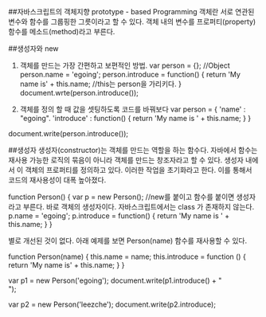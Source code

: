 ##자바스크립트의 객체지향
prototype - based Programming
객체란 서로 연관된 변수와 함수를 그룹핑한 그릇이라고 할 수 있다. 객체 내의 변수를 프로퍼티(property) 함수를 메소드(method)라고 부른다.

##생성자와 new
1. 객체를 만드는 가장 간편하고 보편적인 방법.
var person = {};        //Object
person.name = 'egoing';
person.introduce = function() {
    return 'My name is' + this.name;    //this는 person을 가리키다.
}
document.wrte(person.introduce());

2. 객체를 정의 할 때 값을 셋팅하도록 코드를 바꿔보다
var person = {
    'name' : "egoing".
    'introduce' : function() {
        return 'My name is ' + this.name;
    }
}

document.write(person.introduce());

##생성자
생성자(constructor)는 객체를 만드는 역할을 하는 함수다. 자바에서 함수는 재사용 가능한 로직의 묶음이 아니라 객체를 만드는 창조자라고 할 수 있다.
생성자 내에서 이 객체의 프로퍼티를 정의하고 있다. 이러한 작업을 초기화라고 한다. 이를 통해서 코드의 재사용성이 대폭 높아졌다.

function Person() {
    var p = new Person();   //new를 붙이고 함수를 붙이면 생성자라고 부른다. 바로 객체의 생성자이다. 자바스크립트에서는 class 가 존재하지 않는다.
    p.name = 'egoing';
    p.introduce = function() {
        return 'My name is ' + this.name;
    }
}

별로 개선된 것이 없다. 아래 예제를 보면 Person(name) 함수를 재사용할 수 있다.

function Person(name) {
    this.name = name;
    this.introduce = function () {
        return 'My name is' + this.name;
    }
}

var p1 = new Person('egoing');
document.write(p1.introduce() + "<br />");

var p2 = new Person('leezche');
document.write(p2.introduce);
